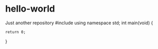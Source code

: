# hello-world
Just another repository 
#include <iostream>
using namespace std;
int main(void)
{

	return 0;
}
  
